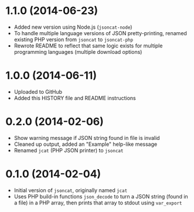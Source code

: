 1.1.0 (2014-06-23)
====================
* Added new version using Node.js (`jsoncat-node`)
* To handle multiple language versions of JSON pretty-printing, renamed existing PHP version from `jsoncat` to `jsoncat-php`
* Rewrote README to reflect that same logic exists for multiple programming languages (multiple download options)

1.0.0 (2014-06-11)
====================
* Uploaded to GitHub
* Added this HISTORY file and README instructions

0.2.0 (2014-02-06)
====================
* Show warning message if JSON string found in file is invalid
* Cleaned up output, added an "Example" help-like message
* Renamed `jcat` (PHP JSON printer) to `jsoncat`

0.1.0 (2014-02-04)
==================
* Initial version of `jsoncat`, originally named `jcat`
* Uses PHP build-in functions `json_decode` to turn a JSON string (found in a file) in a PHP array, then prints that array to stdout using `var_export`
